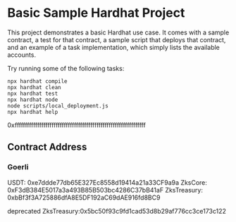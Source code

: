 # Basic Sample Hardhat Project

This project demonstrates a basic Hardhat use case. It comes with a sample contract, a test for that contract, a sample script that deploys that contract, and an example of a task implementation, which simply lists the available accounts.

Try running some of the following tasks:

```shell
npx hardhat compile
npx hardhat clean
npx hardhat test
npx hardhat node
node scripts/local_deployment.js
npx hardhat help
```
0xffffffffffffffffffffffffffffffffffffffffffffffffffffffffffffffff
## Contract Address

### Goerli
USDT: 0xe7ddde77db65E327Ec8558d19414a21a33CF9a9a
ZksCore: 0xF3dB384E5017a3a493B85B503bc4286C37bB41aF
ZksTreasury: 0xbBf3f3A725886dfA8E5DF192aC69dAE916fd8BC9

deprecated ZksTreasury:0x5bc50f93c9fd1cad53d8b29af776cc3ce173c122
